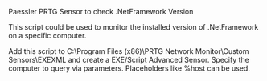 Paessler PRTG Sensor to check .NetFramework Version

This script could be used to monitor the installed version of .NetFramework on a specific computer.

Add this script to C:\Program Files (x86)\PRTG Network Monitor\Custom Sensors\EXEXML and create a EXE/Script Advanced Sensor.
Specify the computer to query via parameters. Placeholders like %host can be used.
